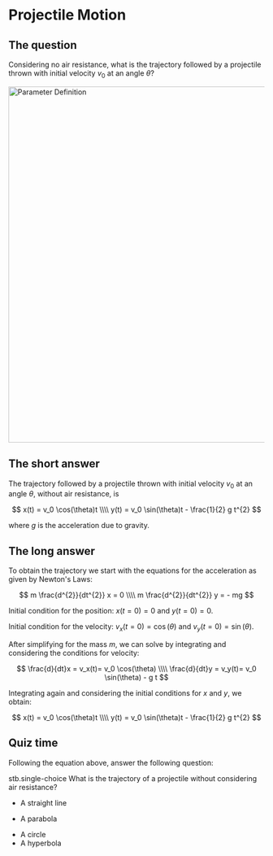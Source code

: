 # Projectile Motion

## The question

Considering no air resistance, what is the trajectory followed by a projectile thrown with initial velocity $v_0$ at an angle $\theta$?

<img src="https://github.com/sebastiandres/streamlit_happy_birds/blob/main/images/definition.png?raw=true" alt="Parameter Definition" width="700">


## The short answer

The trajectory followed by a projectile thrown with initial velocity $v_0$ at an angle $\theta$, without air resistance, is

$$
x(t) = v_0 \cos(\theta)t \\\\
y(t) = v_0 \sin(\theta)t - \frac{1}{2} g t^{2}
$$

where $g$ is the acceleration due to gravity.

## The long answer

To obtain the trajectory we start with the equations for the acceleration as given by Newton's Laws:

$$
m \frac{d^{2}}{dt^{2}} x = 0 \\\\
m \frac{d^{2}}{dt^{2}} y = - mg
$$

Initial condition for the position: $x(t=0)=0$ and $y(t=0)=0$.

Initial condition for the velocity: $v_x(t=0) = \cos(\theta)$ and $v_y(t=0) = \sin(\theta)$.

After simplifying for the mass $m$, we can solve by integrating and considering the conditions for velocity: 

$$
\frac{d}{dt}x = v_x(t)= v_0 \cos(\theta) \\\\
\frac{d}{dt}y = v_y(t)= v_0 \sin(\theta) - g t
$$

Integrating again and considering the initial conditions for $x$ and $y$, we obtain:

$$
x(t) = v_0 \cos(\theta)t \\\\
y(t) = v_0 \sin(\theta)t - \frac{1}{2} g t^{2}
$$

## Quiz time

Following the equation above, answer the following question:

stb.single-choice
What is the trajectory of a projectile without considering air resistance?
- A straight line
+ A parabola
- A circle
- A hyperbola


